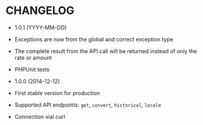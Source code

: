 CHANGELOG
===================

* 1.0.1 (YYYY-MM-DD)
 * Exceptions are now from the global and correct exception type
 * The complete result from the API call will be returned instead of only the rate or amount
 * PHPUnit tests

* 1.0.0 (2014-12-12)
 * First stable version for production
 * Supported API endpoints: `get`, `convert`, `historical`, `locale`
 * Connection vial curl
